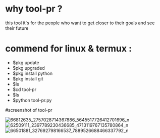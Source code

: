 # why tool-pr ?
this tool it's for the people who want to get closer to their goals and see their future
# commend for linux & termux :
- $pkg update
- $pkg upgraded
- $pkg install python
- $pkg install git
- $ls
- $cd tool-pr
- $ls
- $python tool-pr.py

#screenshot of tool-pr

![66812635_2757028714367886_5645517726412701696_n](https://user-images.githubusercontent.com/49163010/61095212-70e37200-a44a-11e9-94f8-3a78867673fa.png)
![62509111_2397789230436685_4713119767135780864_n](https://user-images.githubusercontent.com/49163010/61095217-7345cc00-a44a-11e9-92dd-3d2add02f2a2.png)
![66501881_327692798166537_7889526688466337792_n](https://user-images.githubusercontent.com/49163010/61095206-6b862780-a44a-11e9-8c04-c9ee9a5cb9d4.png)


 
